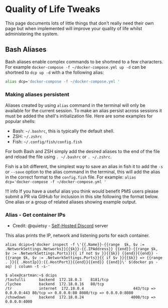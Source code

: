 # Quality of Life Tweaks

This page documents lots of little things that don't really need their own page but when implemented will improve your quality of life whilst administering the system.

## Bash Aliases

Bash aliases enable complex commands to be shortned to a few characters. For example `docker-compose -f ~/docker-compose.yml up -d` can be shortned to `dcp up -d` with a the following alias:

```bash
alias dcp='docker-compose -f ~/docker-compose.yml '
```
### Making aliases persistent

Aliases created by using `alias` command in the terminal will only be available for the current session. To make an alias persist across sessions it must be added the shell's initialization file. Here are some examples for popular shells:

 - Bash: `~/.bashrc`, this is typically the default shell.
 - ZSH: `~/.zshrc`
 - Fish: `~/.config/fish/config.fish`

For both Bash and ZSH simply add the desired aliases to the end of the file and reload the file using `. ~/.bashrc` or `. ~/.zshrc`.

Fish is a bit different, the simplest way to save an alias in fish it to add the `-s` or `--save` option to the alias command in the terminal, this will add the alias in the correct format to the `config.fish` file. For example: `alias dcp='docker-compose -f ~/docker-compose.yml '`
 
!!! info
    If you have a useful alias you think would benefit PMS users please submit a PR via GitHub for inclusion in this site following the format below. One alias or a group of related aliases showing example output.

### Alias - Get container IPs

* Credit: @quietsy - [Self-Hosted Discord](https://discord.gg/efhGsp75dx) server

This alias prints the IP, network and listening ports for each container.

```
alias dcips=$'docker inspect -f \'{{.Name}}-{{range  $k, $v := .NetworkSettings.Networks}}{{$k}}-{{.IPAddress}} {{end}}-{{range $k, $v := .NetworkSettings.Ports}}{{ if not $v }}{{$k}} {{end}}{{end}} -{{range $k, $v := .NetworkSettings.Ports}}{{ if $v }}{{$k}} => {{range . }}{{ .HostIp}}:{{.HostPort}}{{end}}{{end}} {{end}}\' $(docker ps -aq) | column -t -s-'

$ alex@cartman:~$ dcips
/tautulli      backend  172.18.0.3    8181/tcp
/lychee        backend  172.18.0.16   80/tcp
/tr            internet  172.18.0.4                      443/tcp => 0.0.0.0:443 80/tcp => 0.0.0.0:80 8080/tcp => 0.0.0.0:8080
/chowdown      backend  172.18.0.24                     4000/tcp => 0.0.0.0:4000
```
